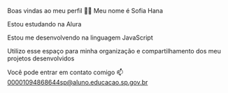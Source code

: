 Boas vindas ao meu perfil 💙💙
Meu nome é Sofia Hana

Estou estudando na Alura

Estou me desenvolvendo na linguagem JavaScript

Utilizo esse espaço para minha organização e compartilhamento dos meu projetos desenvolvidos

Você pode entrar em contato comigo 📫
00001094868644sp@aluno.educacao.sp.gov.br
